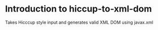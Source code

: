 # Introduction to hiccup-to-xml-dom

Takes Hicccup style input and generates valid XML DOM using javax.xml
